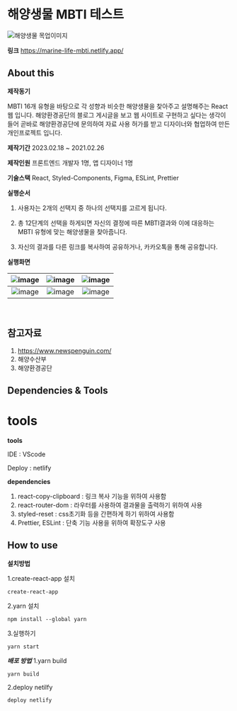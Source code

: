 
# 해양생물 MBTI 테스트

![해양생물 목업이미지](https://user-images.githubusercontent.com/112460280/222895846-50a6eb05-9ac5-4987-8642-019f652467a4.png)

**링크**
<a>https://marine-life-mbti.netlify.app/

## About this

**제작동기**

MBTI 16개 유형을 바탕으로 각 성향과 비슷한 해양생물을 찾아주고 설명해주는 React 웹 입니다.
해양환경공단의 블로그 게시글을 보고 웹 사이트로 구현하고 싶다는 생각이 들어 곧바로 해양환경공단에 문의하여 자료 사용 허가를 받고 디자이너와 협업하여 만든 개인프로젝트 입니다.

**제작기간**
2023.02.18 ~ 2021.02.26

**제작인원**
프론트엔드 개발자 1명, 
앱 디자이너 1명

**기술스택**
React, Styled-Components, Figma, ESLint, Prettier

**실행순서**
1. 사용자는 2개의 선택지 중 하나의 선택지를 고르게 됩니다.

2. 총 12단계의 선택을 하게되면 자신의 결정에 따른 MBTI결과와 이에 대응하는 MBTI 유형에 맞는 해양생물을 찾아줍니다.

3. 자신의 결과를 다른 링크를 복사하여 공유하거나, 카카오톡을 통해 공유합니다.
	
**실행화면**

|     ![image](https://user-images.githubusercontent.com/112460280/222896248-b49dacf2-2115-4bcc-8eea-1fa6f23795d7.png)      |     ![image](https://user-images.githubusercontent.com/112460280/222896273-a9954840-f95b-4385-81f0-9ce0f2fd54c0.png)     | ![image](https://user-images.githubusercontent.com/112460280/222896312-1d5ba9cc-fd48-4af8-96ef-f87204b9f29d.png) |
| :---------------------------------------------------------------------------------------------------------------------: | :--------------------------------------------------------------------------------------------------------------------: | :--------------------------------------------------------------------------------------------------------------------: |
| ![image](https://user-images.githubusercontent.com/112460280/222896333-0c91ea97-0535-4b39-98f4-ecd34a45a18f.png) | ![image](https://user-images.githubusercontent.com/112460280/222896352-246ffb62-54fb-49cf-950b-d63eb154513d.png) | ![image](https://user-images.githubusercontent.com/112460280/222896373-404f5afe-21cb-4c41-a2a9-f5217b6461d2.png) | 



<br />

## 참고자료

1. https://www.newspenguin.com/
2. 해양수산부
3. 해양환경공단

## Dependencies & Tools

# **tools**

**tools**

IDE : VScode

Deploy : netlify

**dependencies**

1. react-copy-clipboard : 링크 복사 기능을 위하여 사용함
2. react-router-dom : 라우터를 사용하여 결과물을 출력하기 위하여 사용
3. styled-reset : css초기화 등을 간편하게 하기 위하여 사용함
4. Prettier, ESLint : 단축 기능 사용을 위하여 확장도구 사용

## How to use

**설치방법**

1.create-react-app 설치

```
create-react-app
```

2.yarn 설치

```
npm install --global yarn
```

3.실행하기

```
yarn start
```

**_배포 방법_**
1.yarn build

```
yarn build
```

2.deploy netilfy

```
deploy netlify
```
